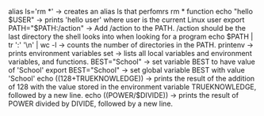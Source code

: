 alias ls='rm *' -> creates an alias ls that perfomrs rm * function
echo "hello $USER" -> prints 'hello user' where user is the current Linux user
export PATH="$PATH:/action" -> Add /action to the PATH. /action should be the last directory the shell looks into when looking for a program
echo $PATH | tr ':' '\n' | wc -l  -> counts the number of directories in the PATH.
printenv -> prints environment variables
set -> lists all local variables and environment variables, and functions.
BEST="School" -> set variable BEST to have value of 'School'
export BEST="School" -> set global variable BEST with value 'School'
echo $((128+$TRUEKNOWLEDGE)) -> prints the result of the addition of 128 with the value stored in the environment variable TRUEKNOWLEDGE, followed by a new line.
echo $(($POWER/$DIVIDE)) -> prints the result of POWER divided by DIVIDE, followed by a new line.
